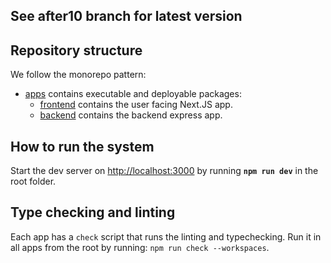 ## See after10 branch for latest version
## Repository structure

We follow the monorepo pattern:

- [apps](apps) contains executable and deployable packages:
  - [frontend](apps/frontend) contains the user facing Next.JS app.
  - [backend](apps/backend) contains the backend express app.

## How to run the system

Start the dev server on [http://localhost:3000](http://localhost:3000) by running **`npm run dev`** in the root folder.

## Type checking and linting

Each app has a `check` script that runs the linting and typechecking. Run it in all apps from the root by running: `npm run check --workspaces`.
